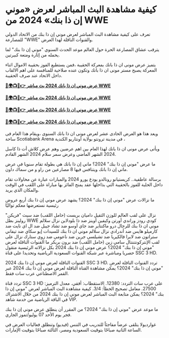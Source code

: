 #  كيفية مشاهدة البث المباشر لعرض «موني إن ذا بنك» 2024 من WWE

تعرف على كيفية مشاهدة البث المباشر لعرض موني إن ذا بنك من الاتحاد الدولي للمصارعة "WWE" والقنوات الناقلة لهدا العرض.

يترقب عشاق المصارعة الحرة حول العالم موعد الحدث السنوي "موني إن ذا بنك" لما يحمله من إثارة ومتعة كبيرتين. 

يتميز عرض مونى ان ذا بانك بمعركة الحقيبة ،فمن يستطيع الفوز بحقيبة الاموال اثناء المعركة يصبح مستر مونى ان ذا بانك وتكون عنده صلاحية للمنافسة على اهم الالقاب داخل الاتحاد عند صرف الحقيبة.

**[🔴🌍📺📱👉 عرض موني ان ذا بانك 2024 بث مباشر WWE](https://cutt.ly/PefZloit)**

**[🔴🌍📺📱👉 عرض موني ان ذا بانك 2024 بث مباشر WWE](https://cutt.ly/PefZloit)**

**[🔴🌍📺📱👉 عرض موني ان ذا بانك 2024 بث مباشر WWE](https://cutt.ly/PefZloit)**

**[🔴🌍📺📱👉 عرض موني ان ذا بانك 2024 بث مباشر WWE](https://cutt.ly/PefZloit)**

ويعد هذا هو العرض الحادى عشر لعرض مونى ان ذا بانك السنوى ،ويقام هذا العام فى ساحة Scotiabank Arena في مدينة ترونتو بولاية أونتاريو الكندية ،

ويأتى عرض مونى ان ذا بانك لهذا العام بين اهم عرضين وهم عرض كلاش أت ذا كاسل 2024 الشهر الماضى وعرض سمر سلام 2024 الشهر القادم.

ما عرض "موني إن ذا بنك" 2024؟
ماني إن ذا بانك هي بطولة تقام سنويا في عرض ماني إن ذا بانك ويتنافس فيها 8 مصارعين من راو و من سماك داون.

برسالة عاطفية.. كريستيانو رونالدو يودع يورو 2024
والمبارات عبارة عن محاولات تقام داخل الحلبة للفوز بالحقيبة التي بذاخلها عقد يمنح الفائز بها مباراة على اللقب في الوقت والمكان الذي يريد.

ما نزالات عرض "موني إن ذا بنك" 2024؟
يشهد عرض موني إن ذا بنك أربع عروض رئيسية نستعرضها معكم تواليًا

نزال على لقب العالم للوزن الثقيل
داميان بريست (حامل اللقب) ضد سيث "فريكن" رولينز
بطل WWE كودي رودز وراندي أورتن وكيفين أوينز ضد ذا بلودلاين
نزال سلالم موني ان ذا بنك للرجال
درو ماكنتاير ضد جاي أوسو ضد تشاد جيبل ضد ال اي نايت ضد كارميلو هايس ضد أندرادي
نزال سلالم موني ان ذا بنك للسيدات
إيو سكاي ضد تيفاني ستراتون ضد لايرا فالكيريا ضد تشيلسي جرين ضد ناعومي ضد زوي ستارك
نزال على لقب الإنتركونتننتال
سامي زين (حامل اللقب) ضد برون بريكر
ما القنوات الناقلة لعرض "موني إن ذا بنك" 2024؟
عرض موني إن ذا بنك 2024 بكل نزالاته الرئيسية منقول حصريا ومباشرة عبر شبكة القنوات السعودية الرياضية وتحديدا على قناة SSC 3 HD.

القنوات الناقلة لعرض موني إن ذا بنك 2024
SSC 3 HD.
تردد القنوات الناقلة لعرض "موني إن ذا بنك" 2024؟
يمكن مشاهدة القناة الناقلة لعرض موني إن ذا بنك 2024 عبر القمر الاصطناعي عرب سات فقط.

تردد قناة SSC 3 HD على عرب سات
التردد: 12380.
الاستقطاب: أفقي.
معدل الترميز: 27500.
معامل تصحيح الخطأ: 3/4.
كيفية مشاهدة البث المباشر لعرض "موني إن ذا بنك" 2024؟
يمكن متابعة البث المباشر لعرض موني إن ذا بنك 2024 من خلال الاشتراك في الباقة الرياضية من خدمة شاهد VIP.

ما موعد عرض "موني إن ذا بنك" 2024؟
من المقرر أن ينطلق عرض موني إن ذا بنك فجر يوم الأحد 07 يوليو/تموز الجاري.

غوارديولا يتلقى عرضاً مفاجئاً للتدريب في التنس (فيديو)
وتنطلق فعاليات العرض في الساعة الثانية صباحًا بتوقيت السعودية ومصر، الثالثة صباحًا بتوقيت الإمارات.
